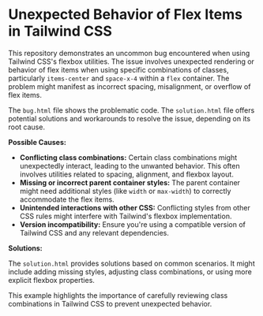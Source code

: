 # Unexpected Behavior of Flex Items in Tailwind CSS

This repository demonstrates an uncommon bug encountered when using Tailwind CSS's flexbox utilities.  The issue involves unexpected rendering or behavior of flex items when using specific combinations of classes, particularly `items-center` and `space-x-4` within a `flex` container.  The problem might manifest as incorrect spacing, misalignment, or overflow of flex items.

The `bug.html` file shows the problematic code. The `solution.html` file offers potential solutions and workarounds to resolve the issue, depending on its root cause.

**Possible Causes:**

* **Conflicting class combinations:** Certain class combinations might unexpectedly interact, leading to the unwanted behavior.  This often involves utilities related to spacing, alignment, and flexbox layout.
* **Missing or incorrect parent container styles:** The parent container might need additional styles (like `width` or `max-width`) to correctly accommodate the flex items.
* **Unintended interactions with other CSS:** Conflicting styles from other CSS rules might interfere with Tailwind's flexbox implementation.
* **Version incompatibility:** Ensure you're using a compatible version of Tailwind CSS and any relevant dependencies. 

**Solutions:**

The `solution.html` provides solutions based on common scenarios. It might include adding missing styles, adjusting class combinations, or using more explicit flexbox properties.

This example highlights the importance of carefully reviewing class combinations in Tailwind CSS to prevent unexpected behavior.